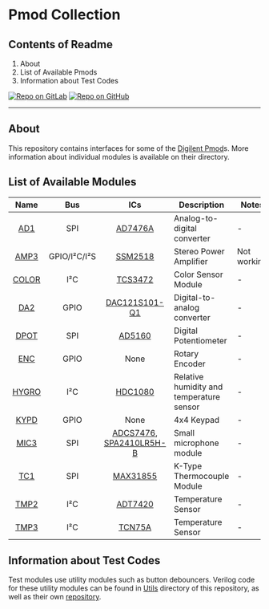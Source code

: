 # Pmod Collection

## Contents of Readme

1. About
2. List of Available Pmods
3. Information about Test Codes

[![Repo on GitLab](https://img.shields.io/badge/repo-GitLab-6C488A.svg)](https://gitlab.com/suoglu/pmod)
[![Repo on GitHub](https://img.shields.io/badge/repo-GitHub-3D76C2.svg)](https://github.com/suoglu/Pmod)

---

## About

This repository contains interfaces for some of the [Digilent Pmod](https://reference.digilentinc.com/reference/pmod/start)s. More information about individual modules is available on their directory.

## List of Available Modules

|   Name   | Bus | ICs | Description | Notes |
| :------: | :----: | :----: | ------ | ------ |
|  [AD1](Pmods/AD1)   |   SPI   | [AD7476A](https://www.analog.com/media/cn/technical-documentation/evaluation-documentation/AD7476A_7477A_7478A.pdf) | Analog-to-digital converter | - |
|  [AMP3](Pmods/AMP3)   |  GPIO/I²C/I²S  | [SSM2518](https://www.analog.com/media/en/technical-documentation/data-sheets/SSM2518.pdf) | Stereo Power Amplifier  | Not working |
|  [COLOR](Pmods/COLOR)   |   I²C   | [TCS3472](https://ams.com/documents/20143/36005/TCS3472_DS000390_3-00.pdf/6fe47e15-e32f-7fa7-03cb-22935da44b26) | Color Sensor Module | - |
|  [DA2](Pmods/DA2)   |   GPIO   | [DAC121S101-Q1](https://www.ti.com/lit/ds/symlink/dac121s101.pdf) | Digital-to-analog converter | - |
|  [DPOT](Pmods/DPOT)   |   SPI   | [AD5160](https://www.analog.com/media/en/technical-documentation/data-sheets/AD5160.pdf) | Digital Potentiometer | - |
|  [ENC](Pmods/ENC)   |   GPIO   | None | Rotary Encoder | - |
|  [HYGRO](Pmods/HYGRO)   |   I²C   | [HDC1080](https://www.ti.com/lit/ds/symlink/hdc1080.pdf) | Relative humidity and temperature sensor | - |
|  [KYPD](Pmods/KYPD)   |   GPIO   | None | 4x4 Keypad | - |
|  [MIC3](Pmods/MIC3)   |   SPI   | [ADCS7476](http://www.ti.com/lit/ds/symlink/adcs7476.pdf), [SPA2410LR5H-B](https://reference.digilentinc.com/_media/reference/pmod/pmodmic3/mic3microphone_datasheet.pdf) | Small microphone module | - |
|  [TC1](Pmods/TC1)   |   SPI   | [MAX31855](https://datasheets.maximintegrated.com/en/ds/MAX31855.pdf) | K-Type Thermocouple Module | - |
|  [TMP2](Pmods/TMP2)   |   I²C   | [ADT7420](https://www.analog.com/media/en/technical-documentation/data-sheets/ADT7420.pdf) |  Temperature Sensor  | - |
|  [TMP3](Pmods/TMP3)   |   I²C   | [TCN75A](https://ww1.microchip.com/downloads/en/DeviceDoc/21935D.pdf) |  Temperature Sensor  | - |

## Information about Test Codes

Test modules use utility modules such as button debouncers. Verilog code for these utility modules can be found in [Utils](Utils) directory of this repository, as well as their own [repository](https://gitlab.com/suoglu/verilog-utilty-modules).

